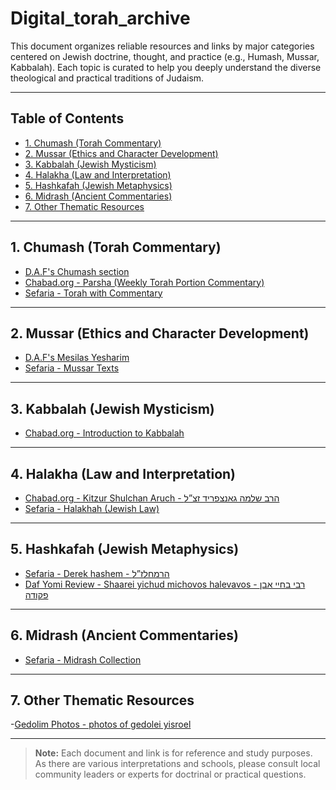 # Digital_torah_archive

This document organizes reliable resources and links by major categories centered on Jewish doctrine, thought, and practice (e.g., Humash, Mussar, Kabbalah). Each topic is curated to help you deeply understand the diverse theological and practical traditions of Judaism.

---

## Table of Contents

- [1. Chumash (Torah Commentary)](#1-humash-torah-commentary)
- [2. Mussar (Ethics and Character Development)](#2-mussar-ethics-and-character-development)
- [3. Kabbalah (Jewish Mysticism)](#3-kabbalah-jewish-mysticism)
- [4. Halakha (Law and Interpretation)](#4-halakha-law-and-interpretation)
- [5. Hashkafah (Jewish Metaphysics)](#5-hashkafah-jewish-metaphysics)
- [6. Midrash (Ancient Commentaries)](#6-midrash-ancient-commentaries)
- [7. Other Thematic Resources](#7-other-thematic-resources)

---

## 1. Chumash (Torah Commentary)

- [D.A.F's Chumash section](https://www.dafyomi.co.il/chumash/chumash_picker.php)
- [Chabad.org - Parsha (Weekly Torah Portion Commentary)](https://www.chabad.org/parshah/default_cdo/jewish/Torah-Portion.htm)
- [Sefaria - Torah with Commentary](https://www.sefaria.org/texts/Tanakh/Torah)


---

## 2. Mussar (Ethics and Character Development)

- [D.A.F's Mesilas Yesharim](https://www.dafyomi.co.il/general/info/ref/mesilat.php)
- [Sefaria - Mussar Texts](https://www.sefaria.org/topics/mussar)


---

## 3. Kabbalah (Jewish Mysticism)


- [Chabad.org - Introduction to Kabbalah](https://www.chabad.org/library/article_cdo/aid/361902/jewish/What-Is-Kabbalah.htm)

---

## 4. Halakha (Law and Interpretation)


- [Chabad.org - Kitzur Shulchan Aruch - הרב שלמה גאנצפריד זצ”ל](https://www.chabad.org/library/article_cdo/aid/4297832/jewish/Kitzur-Shulchan-Aruch.htm)
- [Sefaria - Halakhah (Jewish Law)](https://www.sefaria.org/texts/Halakhah)

---

## 5.  Hashkafah (Jewish Metaphysics)

- [Sefaria - Derek hashem - הרמחלז”ל](https://www.sefaria.org/Derekh_Hashem?tab=contents)
- [Daf Yomi Review - Shaarei yichud michovos halevavos - רבי בחיי אבן פקודה](https://dafyomireview.com/article.php?docid=414)

---

## 6. Midrash (Ancient Commentaries)

- [Sefaria - Midrash Collection](https://www.sefaria.org/texts/Midrash)

---

## 7. Other Thematic Resources

-[Gedolim Photos - photos of gedolei yisroel](https://aegedolimphotos.com/)


---

> **Note:** Each document and link is for reference and study purposes. As there are various interpretations and schools, please consult local community leaders or experts for doctrinal or practical questions.
